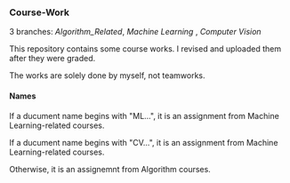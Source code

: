 ### Course-Work

3 branches: *Algorithm_Related*, *Machine Learning* , *Computer Vision*

This repository contains some course works. I revised and uploaded them after they were graded.

The works are solely done by myself, not teamworks.

#### Names

If a ducument name begins with "ML...", it is an assignment from Machine Learning-related courses.

If a ducument name begins with "CV...", it is an assignment from Machine Learning-related courses.

Otherwise, it is an assignemnt from Algorithm courses.
